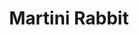 ---
layout: ../../layouts/PostLayout.astro
title: 'Martini Rabbit'
pubDate: 2025-04-25
video:
    path: 'martini-rabbit'
    name: 'martini-rabbit'
    alt: 'Martini Rabbit'
    thumbnail: 'martini-rabbit.png' 
settings:
    format: 'standard'
    color: 'black'
tags: ["music"]
---